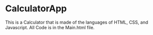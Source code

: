 # CalculatorApp
This is a Calculator that is made of the languages of HTML, CSS, and Javascript. All Code is in the Main.html file. 
